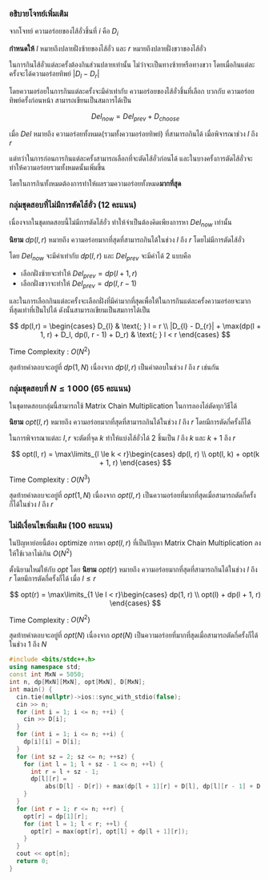 ### อธิบายโจทย์เพิ่มเติม

จากโจทย์ ความอร่อยของไส้อั่วชิ้นที่ $i$ คือ $D_{i}$

**กำหนดให้** $l$ หมายถึงปลายฝั่งซ้ายของไส้อั่ว และ $r$ หมายถึงปลายฝั่งขวาของไส้อั่ว

ในการกินไส้อั่วแต่ละครั้งต้องกินส่วนปลายเท่านั้น ไม่ว่าจะเป็นทางซ้ายหรือทางขวา โดยเมื่อกินแต่ละครั้งจะได้ความอร่อยทิพย์ $|D_l - D_r|$

โดยความอร่อยในการกินแต่ละครั้งจะมีค่าเท่ากับ ความอร่อยของไส้อั่วชิ้นที่เลือก บวกกับ ความอร่อยทิพย์ครั้งก่อนหน้า สามารถเขียนเป็นสมการได้เป็น

$$Del_{now} = Del_{prev} + D_{choose}$$

เมื่อ $Del$ หมายถึง ความอร่อยทั้งหมด(รวมทั้งความอร่อยทิพย์) ที่สามารถกินได้ เมื่อพิจารณาช่วง $l$ ถึง $r$

แต่ทว่าในการก่อนการกินแต่ละครั้งสามารถเลือกที่จะตัดไส้อั่วก่อนได้ และในบางครั้งการตัดไส้อั่วจะทำให้ความอร่อยรวมทั้งหมดนั้นเพิ่มขึ้น

โดยในการกินทั้งหมดต้องการทำให้ผลรวมความอร่อยทั้งหมด**มากที่สุด**

### กลุ่มชุดสอบที่ไม่มีการตัดไส้อั่ว (12 คะแนน)

เนื่องจากในชุดทดสอบนี้ไม่มีการตัดไส้อั่ว ทำให้จำเป็นต้องคิดเพียงการหา $Del_{now}$ เท่านั้น

**นิยาม** $dp(l, r)$ หมายถึง ความอร่อยมากที่สุดที่สามารถกินได้ในช่วง $l$ ถึง $r$ โดยไม่มีการตัดไส้อั่ว

โดย $Del_{now}$ จะมีค่าเท่ากับ $dp(l, r)$ และ $Del_{prev}$ จะมีค่าได้ 2 แบบคือ

- เลือกฝั่งซ้ายจะทำให้ $Del_{prev} = dp(l + 1, r)$
- เลือกฝั่งขวาจะทำให้ $Del_{prev} = dp(l, r - 1)$

และในการเลือกกินแต่ละครั้งจะเลือกฝั่งที่มีค่ามากที่สุดเพื่อให้ในการกินแต่ละครั้งความอร่อยจะมากที่สุดเท่าที่เป็นไปได้ ดังนั้นสามารถเขียนเป็นสมการได้เป็น

$$
dp(l,r) = \begin{cases}
D_{l} & \text{; } l = r \\
|D_{l} - D_{r}| + \max(dp(l + 1, r) + D_l, dp(l, r - 1) + D_r) & \text{; } l < r
\end{cases}
$$

Time Complexity : $O(N^{2})$

สุดท้ายคำตอบจะอยู่ที่ $dp(1, N)$ เนื่องจาก $dp(l, r)$ เป็นคำตอบในช่วง $l$ ถึง $r$ เช่นกัน

### กลุ่มชุดสอบที่ $N\le1\,000$ (65 คะแนน)

ในชุดทดสอบกลุ่มนี้สามารถใช้ Matrix Chain Multiplication ในการลองไล่ตัดทุกวิธีได้

**นิยาม** $opt(l, r)$ หมายถึง ความอร่อยมากที่สุดที่สามารถกินได้ในช่วง $l$ ถึง $r$ โดยมีการตัดกี่ครั้งก็ได้

ในการพิจารณาแต่ละ $l, r$ จะตัดที่จุด $k$ ทำให้แบ่งไส้อั่วได้ 2 ชิ้นเป็น $l$ ถึง $k$ และ $k + 1$ ถึง $r$

$$
opt(l, r) = \max\limits_{l \le k < r}\begin{cases}
dp(l, r) \\
opt(l, k) + opt(k + 1, r)
\end{cases}
$$

Time Complexity : $O(N^{3})$

สุดท้ายคำตอบจะอยู่ที่ $opt(1, N)$ เนื่องจาก $opt(l, r)$ เป็นความอร่อยที่มากที่สุดเมื่อสามารถตัดกี่ครั้งก็ได้ในช่วง $l$ ถึง $r$

### ไม่มีเงื่อนไขเพิ่มเติม (100 คะแนน)

ในปัญหาย่อยนี้ต้อง optimize การหา $opt(l, r)$ ที่เป็นปัญหา Matrix Chain Multiplication ลงให้ใช้เวลาไม่เกิน $O(N^{2})$

ตั้งนิยามใหม่ให้กับ $opt$ โดย
**นิยาม** $opt(r)$ หมายถึง ความอร่อยมากที่สุดที่สามารถกินได้ในช่วง $l$ ถึง $r$ โดยมีการตัดกี่ครั้งก็ได้ เมื่อ $l \le r$

$$
opt(r) = \max\limits_{1 \le l < r}\begin{cases}
dp(1, r) \\
opt(l) + dp(l + 1, r)
\end{cases}
$$

Time Complexity : $O(N^{2})$

สุดท้ายคำตอบจะอยู่ที่ $opt(N)$ เนื่องจาก $opt(N)$ เป็นความอร่อยที่มากที่สุดเมื่อสามารถตัดกี่ครั้งก็ได้ในช่วง $1$ ถึง $N$

```cpp
#include <bits/stdc++.h>
using namespace std;
const int MxN = 5050;
int n, dp[MxN][MxN], opt[MxN], D[MxN];
int main() {
  cin.tie(nullptr)->ios::sync_with_stdio(false);
  cin >> n;
  for (int i = 1; i <= n; ++i) {
    cin >> D[i];
  }
  for (int i = 1; i <= n; ++i) {
    dp[i][i] = D[i];
  }
  for (int sz = 2; sz <= n; ++sz) {
    for (int l = 1; l + sz - 1 <= n; ++l) {
      int r = l + sz - 1;
      dp[l][r] =
          abs(D[l] - D[r]) + max(dp[l + 1][r] + D[l], dp[l][r - 1] + D[r]);
    }
  }
  for (int r = 1; r <= n; ++r) {
    opt[r] = dp[1][r];
    for (int l = 1; l < r; ++l) {
      opt[r] = max(opt[r], opt[l] + dp[l + 1][r]);
    }
  }
  cout << opt[n];
  return 0;
}
```
